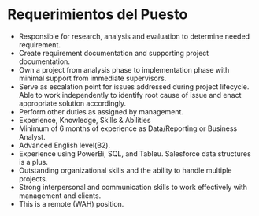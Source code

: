 # Requerimientos del Puesto

- Responsible for research, analysis and evaluation to determine needed requirement.
- Create requirement documentation and supporting project documentation.
- Own a project from analysis phase to implementation phase with minimal support from immediate supervisors.
- Serve as escalation point for issues addressed during project lifecycle. Able to work independently to identify root cause of issue and enact appropriate solution accordingly.
- Perform other duties as assigned by management.
- Experience, Knowledge, Skills & Abilities
- Minimum of 6 months of experience as Data/Reporting or Business Analyst.
- Advanced English level(B2).
- Experience using PowerBi, SQL, and Tableu. Salesforce data structures is a plus.
- Outstanding organizational skills and the ability to handle multiple projects.
- Strong interpersonal and communication skills to work effectively with management and clients.
- This is a remote (WAH) position.
